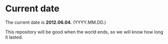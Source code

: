 # Current date

The current date is **2012.06.04.** (YYYY.MM.DD.)

This repository will be good when the world ends, so we will know how long it lasted.